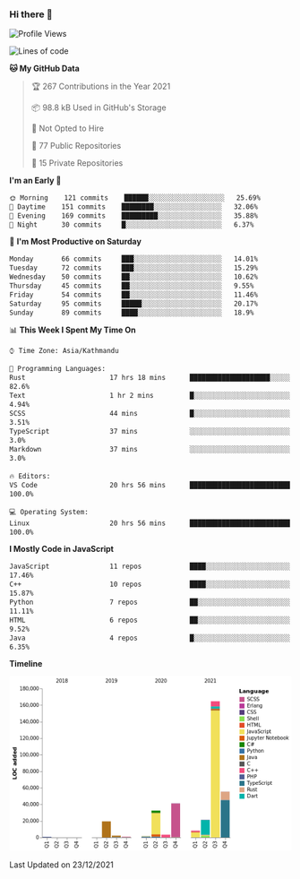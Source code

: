 ### Hi there 👋


<!--START_SECTION:waka-->
![Profile Views](http://img.shields.io/badge/Profile%20Views-0-blue)

![Lines of code](https://img.shields.io/badge/From%20Hello%20World%20I%27ve%20Written-353%20Thousand%20lines%20of%20code-blue)

**🐱 My GitHub Data** 

> 🏆 267 Contributions in the Year 2021
 > 
> 📦 98.8 kB Used in GitHub's Storage 
 > 
> 🚫 Not Opted to Hire
 > 
> 📜 77 Public Repositories 
 > 
> 🔑 15 Private Repositories  
 > 
**I'm an Early 🐤** 

```text
🌞 Morning    121 commits    ██████░░░░░░░░░░░░░░░░░░░   25.69% 
🌆 Daytime    151 commits    ████████░░░░░░░░░░░░░░░░░   32.06% 
🌃 Evening    169 commits    █████████░░░░░░░░░░░░░░░░   35.88% 
🌙 Night      30 commits     █░░░░░░░░░░░░░░░░░░░░░░░░   6.37%

```
📅 **I'm Most Productive on Saturday** 

```text
Monday       66 commits     ███░░░░░░░░░░░░░░░░░░░░░░   14.01% 
Tuesday      72 commits     ███░░░░░░░░░░░░░░░░░░░░░░   15.29% 
Wednesday    50 commits     ██░░░░░░░░░░░░░░░░░░░░░░░   10.62% 
Thursday     45 commits     ██░░░░░░░░░░░░░░░░░░░░░░░   9.55% 
Friday       54 commits     ██░░░░░░░░░░░░░░░░░░░░░░░   11.46% 
Saturday     95 commits     █████░░░░░░░░░░░░░░░░░░░░   20.17% 
Sunday       89 commits     ████░░░░░░░░░░░░░░░░░░░░░   18.9%

```


📊 **This Week I Spent My Time On** 

```text
⌚︎ Time Zone: Asia/Kathmandu

💬 Programming Languages: 
Rust                     17 hrs 18 mins      ████████████████████░░░░░   82.6% 
Text                     1 hr 2 mins         █░░░░░░░░░░░░░░░░░░░░░░░░   4.94% 
SCSS                     44 mins             █░░░░░░░░░░░░░░░░░░░░░░░░   3.51% 
TypeScript               37 mins             ░░░░░░░░░░░░░░░░░░░░░░░░░   3.0% 
Markdown                 37 mins             ░░░░░░░░░░░░░░░░░░░░░░░░░   3.0%

🔥 Editors: 
VS Code                  20 hrs 56 mins      █████████████████████████   100.0%

💻 Operating System: 
Linux                    20 hrs 56 mins      █████████████████████████   100.0%

```

**I Mostly Code in JavaScript** 

```text
JavaScript               11 repos            ████░░░░░░░░░░░░░░░░░░░░░   17.46% 
C++                      10 repos            ████░░░░░░░░░░░░░░░░░░░░░   15.87% 
Python                   7 repos             ██░░░░░░░░░░░░░░░░░░░░░░░   11.11% 
HTML                     6 repos             ██░░░░░░░░░░░░░░░░░░░░░░░   9.52% 
Java                     4 repos             █░░░░░░░░░░░░░░░░░░░░░░░░   6.35%

```


**Timeline**

![Chart not found](https://raw.githubusercontent.com/voidash/voidash/main/charts/bar_graph.png) 


 Last Updated on 23/12/2021
<!--END_SECTION:waka-->


<!--
**voidash/voidash** is a ✨ _special_ ✨ repository because its `README.md` (this file) appears on your GitHub profile.

Here are some ideas to get you started:

- 🔭 I’m currently working on ...
- 🌱 I’m currently learning ...
- 👯 I’m looking to collaborate on ...
- 🤔 I’m looking for help with ...
- 💬 Ask me about ...
- 📫 How to reach me: ...
- 😄 Pronouns: ...
- ⚡ Fun fact: ...
-->
